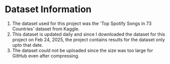 # Dataset Information
1. The dataset used for this project was the 'Top Spotify Songs in 73 Countries' dataset from Kaggle.
2. This dataset is updated daily and since I downloaded the dataset for this project on Feb 24, 2025, the project contains results for the dataset only upto that date.
3. The dataset could not be uploaded since the size was too large for GitHub even after compressing.
